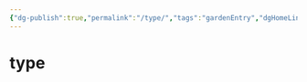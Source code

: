 ```yaml
---
{"dg-publish":true,"permalink":"/type/","tags":"gardenEntry","dgHomeLink":true,"dgPassFrontmatter":false}
---
```


# type
